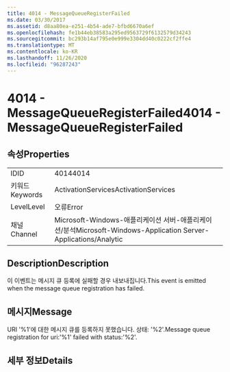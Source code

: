 ```yaml
---
title: 4014 - MessageQueueRegisterFailed
ms.date: 03/30/2017
ms.assetid: d8aa80ea-e251-4b54-ade7-bfbd6670a6ef
ms.openlocfilehash: fe1b44eb38583a295ed9563729f6132579d34243
ms.sourcegitcommit: bc293b14af795e0e999e3304dd40c0222cf2ffe4
ms.translationtype: MT
ms.contentlocale: ko-KR
ms.lasthandoff: 11/26/2020
ms.locfileid: "96287243"
---
```

# <a name="4014---messagequeueregisterfailed"></a><span data-ttu-id="df385-102">4014 - MessageQueueRegisterFailed</span><span class="sxs-lookup"><span data-stu-id="df385-102">4014 - MessageQueueRegisterFailed</span></span>

## <a name="properties"></a><span data-ttu-id="df385-103">속성</span><span class="sxs-lookup"><span data-stu-id="df385-103">Properties</span></span>  
  
|||  
|-|-|  
|<span data-ttu-id="df385-104">ID</span><span class="sxs-lookup"><span data-stu-id="df385-104">ID</span></span>|<span data-ttu-id="df385-105">4014</span><span class="sxs-lookup"><span data-stu-id="df385-105">4014</span></span>|  
|<span data-ttu-id="df385-106">키워드</span><span class="sxs-lookup"><span data-stu-id="df385-106">Keywords</span></span>|<span data-ttu-id="df385-107">ActivationServices</span><span class="sxs-lookup"><span data-stu-id="df385-107">ActivationServices</span></span>|  
|<span data-ttu-id="df385-108">Level</span><span class="sxs-lookup"><span data-stu-id="df385-108">Level</span></span>|<span data-ttu-id="df385-109">오류</span><span class="sxs-lookup"><span data-stu-id="df385-109">Error</span></span>|  
|<span data-ttu-id="df385-110">채널</span><span class="sxs-lookup"><span data-stu-id="df385-110">Channel</span></span>|<span data-ttu-id="df385-111">Microsoft-Windows-애플리케이션 서버-애플리케이션/분석</span><span class="sxs-lookup"><span data-stu-id="df385-111">Microsoft-Windows-Application Server-Applications/Analytic</span></span>|  
  
## <a name="description"></a><span data-ttu-id="df385-112">Description</span><span class="sxs-lookup"><span data-stu-id="df385-112">Description</span></span>  

 <span data-ttu-id="df385-113">이 이벤트는 메시지 큐 등록에 실패할 경우 내보내집니다.</span><span class="sxs-lookup"><span data-stu-id="df385-113">This event is emitted when the message queue registration has failed.</span></span>  
  
## <a name="message"></a><span data-ttu-id="df385-114">메시지</span><span class="sxs-lookup"><span data-stu-id="df385-114">Message</span></span>  

 <span data-ttu-id="df385-115">URI '%1'에 대한 메시지 큐를 등록하지 못했습니다. 상태: '%2'.</span><span class="sxs-lookup"><span data-stu-id="df385-115">Message queue registration for uri:'%1' failed with status:'%2'.</span></span>  
  
## <a name="details"></a><span data-ttu-id="df385-116">세부 정보</span><span class="sxs-lookup"><span data-stu-id="df385-116">Details</span></span>
